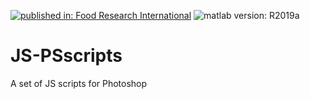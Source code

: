 [![published in: Food Research International](https://img.shields.io/badge/Published%20in-Food%20Research%20International-green)](link_del_articulo)
![matlab version: R2019a](https://img.shields.io/badge/Matlab-R2019a-red)
# JS-PSscripts
A set of JS scripts for Photoshop
